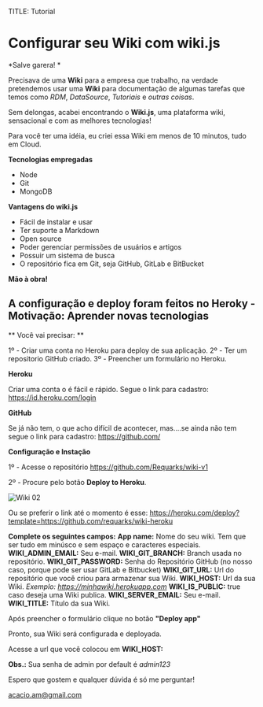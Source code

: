 <!-- TITLE: Home -->
<!-- SUBTITLE: A quick summary of Home -->

TITLE: Tutorial
# Configurar seu Wiki com wiki.js
*Salve garera! *

Precisava de uma **Wiki** para a empresa que trabalho, na verdade pretendemos usar uma **Wiki** para documentação de algumas tarefas que temos como *RDM*, *DataSource*, *Tutoriais* e *outras coisas*.

Sem delongas, acabei encontrando o **Wiki.js**, uma plataforma wiki, sensacional e com as melhores tecnologias!

Para você ter uma idéia, eu criei essa Wiki em menos de 10 minutos, tudo em Cloud.

**Tecnologias empregadas**

* Node
* Git
* MongoDB

**Vantagens do wiki.js**

* Fácil de instalar e usar
* Ter suporte a Markdown
* Open source
* Poder gerenciar permissões de usuários e artigos
* Possuir um sistema de busca
* O repositório fica em Git, seja GitHub, GitLab e BitBucket

**Mão à obra!**

## A configuração e deploy foram feitos no Heroky - Motivação: Aprender novas tecnologias

** Você vai precisar: **

1º - Criar uma conta no Heroku para deploy de sua aplicação.
2º - Ter um repositorio GitHub criado.
3º - Preencher um formulário no Heroku.

**Heroku**

Criar uma conta o  é fácil e rápido. Segue o link para cadastro: https://id.heroku.com/login


**GitHub**

Se já não tem, o que acho difícil de acontecer, mas....se ainda não tem segue o link para cadastro: https://github.com/ 


**Configuração e Instação**

1º - Acesse o repositório https://github.com/Requarks/wiki-v1

2º - Procure pelo botão **Deploy to Heroku**.

![Wiki 02](/uploads/wiki-js/wiki-02.png "Wiki 02")

Ou se preferir o link até o momento é esse: https://heroku.com/deploy?template=https://github.com/requarks/wiki-heroku


**Complete os seguintes campos:**
**App name:** Nome do seu wiki. Tem que ser tudo em minúsco e sem espaço e caracteres especiais.
**WIKI_ADMIN_EMAIL:** Seu e-mail.
**WIKI_GIT_BRANCH:** Branch usada no repositório.
**WIKI_GIT_PASSWORD:** Senha do Repositório GitHub (no nosso caso, porque pode ser usar GitLab e Bitbucket)
**WIKI_GIT_URL:** Url do repositório que você criou para armazenar sua Wiki.
**WIKI_HOST:** Url da sua Wiki. *Exemplo: https://minhawiki.herokuapp.com*
**WIKI_IS_PUBLIC:** true caso deseja uma Wiki publica.
**WIKI_SERVER_EMAIL:** Seu e-mail.
**WIKI_TITLE:** Título da sua Wiki.

Após preencher o formulário clique no botão **"Deploy app"**

Pronto, sua Wiki será configurada e deployada.

Acesse a url que você colocou em **WIKI_HOST:**

**Obs.:** Sua senha de admin por default é *admin123*

Espero que gostem e qualquer dúvida é só me perguntar!

acacio.am@gmail.com